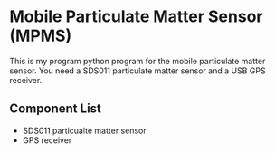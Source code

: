 # Mobile Particulate Matter Sensor (MPMS)
This is my program python program for the mobile particulate matter sensor. 
You need a SDS011 particulate matter sensor and a USB GPS receiver.
## Component List
- SDS011 particualte matter sensor
- GPS receiver
